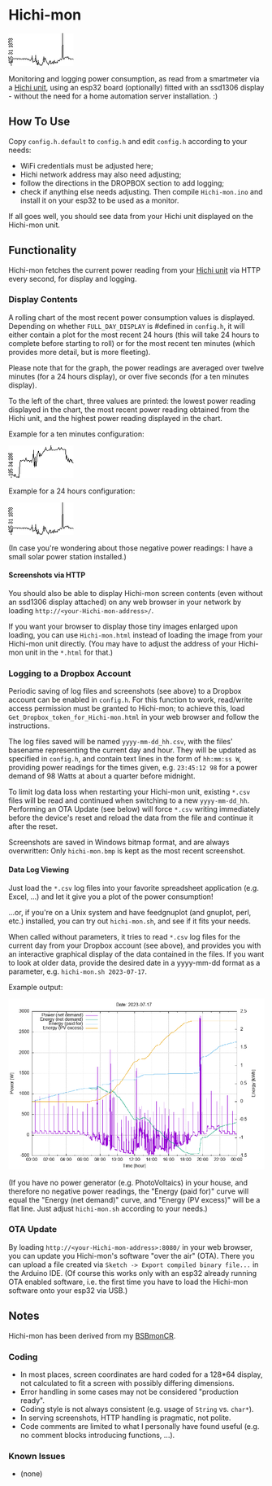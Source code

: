 # Hichi-mon

![24h](24h.png)

Monitoring and logging power consumption, as
read from a smartmeter via a [Hichi unit](https://www.ebay.de/itm/314321775948),
using an esp32 board (optionally) fitted with an ssd1306 display - without
the need for a home automation server installation. :)

## How To Use

Copy `config.h.default` to `config.h` and edit `config.h` according to your needs:
- WiFi credentials must be adjusted here;
- Hichi network address may also need adjusting;
- follow the directions in the DROPBOX section to add logging;
- check if anything else needs adjusting.
Then compile `Hichi-mon.ino` and install it on your esp32 to be used as a monitor.

If all goes well, you should see data from your Hichi unit displayed
on the Hichi-mon unit.

## Functionality

Hichi-mon fetches the current power reading from your [Hichi unit](https://www.ebay.de/itm/314321775948) via HTTP every second,
for display and logging.

### Display Contents

A rolling chart of the most recent power consumption values is displayed.
Depending on whether `FULL_DAY_DISPLAY` is #defined in `config.h`, it will
either contain a plot for the most recent 24 hours (this will take 24 hours
to complete before starting to roll) or for the most recent ten minutes
(which provides more detail, but is more fleeting).

Please note that for the graph, the
power readings are averaged over twelve minutes (for a 24 hours display),
or over five seconds (for a ten minutes display).

To the left of the chart, three values are printed: the lowest power reading
displayed in the chart, the most recent power reading obtained from the
Hichi unit, and the highest power reading displayed in the chart.

Example for a ten minutes configuration:

![10min](10min.png)

Example for a 24 hours configuration:

![24h](24h.png)

(In case you're wondering about those negative power readings:
I have a small solar power station installed.)

#### Screenshots via HTTP

You should also be able to display Hichi-mon screen contents
(even without an ssd1306 display attached) on any web browser in your network
by loading `http://<your-Hichi-mon-address>/`.

If you want your browser to display those tiny images enlarged upon loading,
you can use `Hichi-mon.html` instead of loading the image from your Hichi-mon
unit directly. (You may have to adjust the address of your Hichi-mon unit in
the `*.html` for that.)

### Logging to a Dropbox Account

Periodic saving of log files and screenshots (see above)
to a Dropbox account can be enabled in `config.h`. For this function to work,
read/write access permission must be granted to Hichi-mon; to achieve
this, load `Get_Dropbox_token_for_Hichi-mon.html`
in your web browser and follow the instructions.

The log files saved will be named `yyyy-mm-dd_hh.csv`, with the files' basename
representing the current day and hour. They will be updated as specified in
`config.h`, and contain text lines in the form of `hh:mm:ss W`, providing
power readings for the times given, e.g. `23:45:12 98` for a power demand
of 98 Watts at about a quarter before midnight.

To limit log data loss when restarting your Hichi-mon unit,
existing `*.csv` files will be read and continued when switching
to a new `yyyy-mm-dd_hh`. Performing an OTA Update (see below) will
force `*.csv` writing immediately before the device's reset and reload
the data from the file and continue it after the reset.

Screenshots are saved in Windows bitmap format, and are always
overwritten: Only `hichi-mon.bmp` is kept as the most recent screenshot.

#### Data Log Viewing

Just load the `*.csv` log files into your favorite spreadsheet application
(e.g. Excel, ...) and let it give you a plot of the power consumption!

...or, if you're on a Unix system and have feedgnuplot (and gnuplot, perl, etc.)
installed, you can try out `hichi-mon.sh`, and see if it fits your needs.

When called without parameters, it tries to read `*.csv` log files for
the current day from your Dropbox account (see above), and provides you with
an interactive graphical display of the data contained in the files. If you
want to look at older data, provide the desired date in a yyyy-mm-dd
format as a parameter, e.g. `hichi-mon.sh 2023-07-17`.

Example output:

![GNUplot](GNUplot.png)

(If you have no power generator (e.g. PhotoVoltaics) in your house, and therefore no
negative power readings, the "Energy (paid for)" curve will equal the "Energy (net demand)" curve, and "Energy (PV excess)" will be a flat line.
Just adjust `hichi-mon.sh` according to your needs.)

### OTA Update

By loading `http://<your-Hichi-mon-address>:8080/` in your web browser,
you can update you Hichi-mon's software "over the air" (OTA).
There you can upload a file created via `Sketch -> Export compiled binary file...`
in the Arduino IDE. (Of course this works only with an esp32 already
running OTA enabled software, i.e. the first time you have to load the
Hichi-mon software onto your esp32 via USB.)

## Notes

Hichi-mon has been derived from my [BSBmonCR](https://github.com/DE-cr/BSBmonCR).

### Coding

* In most places, screen coordinates are hard coded for a 128\*64 display,
  not calculated to fit a screen with possibly differing dimensions.
* Error handling in some cases may not be considered "production ready".
* Coding style is not always consistent (e.g. usage of `String` vs. `char*`).
* In serving screenshots, HTTP handling is pragmatic, not polite.
* Code comments are limited to what I personally have found useful
  (e.g. no comment blocks introducing functions, ...).

### Known Issues

* (none)
